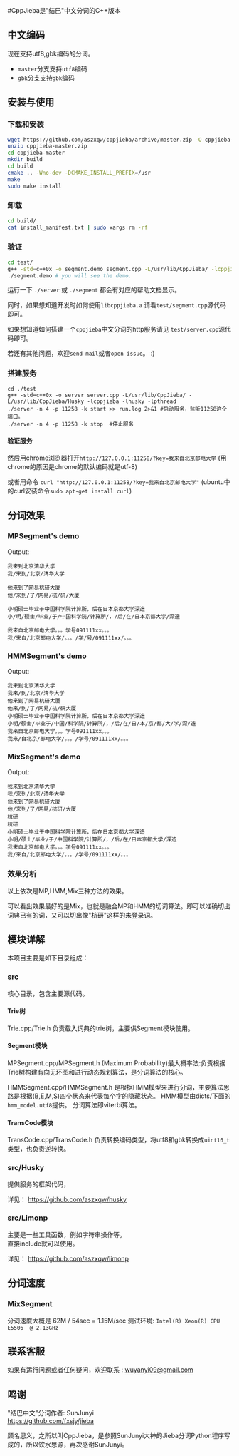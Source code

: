 #CppJieba是"结巴"中文分词的C++版本

## 中文编码

现在支持utf8,gbk编码的分词。   

- `master`分支支持`utf8`编码   
- `gbk`分支支持`gbk`编码

## 安装与使用

### 下载和安装

```sh
wget https://github.com/aszxqw/cppjieba/archive/master.zip -O cppjieba-master.zip
unzip cppjieba-master.zip
cd cppjieba-master
mkdir build
cd build
cmake .. -Wno-dev -DCMAKE_INSTALL_PREFIX=/usr
make
sudo make install
```

### 卸载
```sh
cd build/
cat install_manifest.txt | sudo xargs rm -rf
```

### 验证

```sh
cd test/
g++ -std=c++0x -o segment.demo segment.cpp -L/usr/lib/CppJieba/ -lcppjieba 
./segment.demo # you will see the demo.
```

运行一下 `./server` 或 `./segment` 都会有对应的帮助文档显示。

同时，如果想知道开发时如何使用`libcppjieba.a` 请看`test/segment.cpp`源代码即可。

如果想知道如何搭建一个`cppjieba`中文分词的http服务请见 `test/server.cpp`源代码即可。

若还有其他问题，欢迎`send mail`或者`open issue`。  :)

### 搭建服务

```
cd ./test
g++ -std=c++0x -o server server.cpp -L/usr/lib/CppJieba/ -L/usr/lib/CppJieba/Husky -lcppjieba -lhusky -lpthread
./server -n 4 -p 11258 -k start >> run.log 2>&1 #启动服务，监听11258这个端口。
./server -n 4 -p 11258 -k stop  #停止服务
```

#### 验证服务

然后用chrome浏览器打开`http://127.0.0.1:11258/?key=我来自北京邮电大学`
(用chrome的原因是chrome的默认编码就是utf-8)

或者用命令 `curl "http://127.0.0.1:11258/?key=我来自北京邮电大学"` (ubuntu中的curl安装命令`sudo apt-get install curl`)

## 分词效果

### MPSegment's demo

Output:
```
我来到北京清华大学
我/来到/北京/清华大学

他来到了网易杭研大厦
他/来到/了/网易/杭/研/大厦

小明硕士毕业于中国科学院计算所，后在日本京都大学深造
小/明/硕士/毕业/于/中国科学院/计算所/，/后/在/日本京都大学/深造

我来自北京邮电大学。。。学号091111xx。。。
我/来自/北京邮电大学/。。。/学/号/091111xx/。。。
```

### HMMSegment's demo

Output:
```
我来到北京清华大学
我来/到/北京/清华大学
他来到了网易杭研大厦
他来/到/了/网易/杭/研大厦
小明硕士毕业于中国科学院计算所，后在日本京都大学深造
小明/硕士/毕业于/中国/科学院/计算所/，/后/在/日/本/京/都/大/学/深/造
我来自北京邮电大学。。。学号091111xx。。。
我来/自北京/邮电大学/。。。/学号/091111xx/。。。
```

### MixSegment's demo

Output:
```
我来到北京清华大学
我/来到/北京/清华大学
他来到了网易杭研大厦
他/来到/了/网易/杭研/大厦
杭研
杭研
小明硕士毕业于中国科学院计算所，后在日本京都大学深造
小明/硕士/毕业/于/中国科学院/计算所/，/后/在/日本京都大学/深造
我来自北京邮电大学。。。学号091111xx。。。
我/来自/北京邮电大学/。。。/学号/091111xx/。。。
```

### 效果分析

以上依次是MP,HMM,Mix三种方法的效果。  

可以看出效果最好的是Mix，也就是融合MP和HMM的切词算法。即可以准确切出词典已有的词，又可以切出像"杭研"这样的未登录词。



## 模块详解

本项目主要是如下目录组成：

### src

核心目录，包含主要源代码。

#### Trie树
Trie.cpp/Trie.h 负责载入词典的trie树，主要供Segment模块使用。

#### Segment模块

MPSegment.cpp/MPSegment.h 
(Maximum Probability)最大概率法:负责根据Trie树构建有向无环图和进行动态规划算法，是分词算法的核心。

HMMSegment.cpp/HMMSegment.h
是根据HMM模型来进行分词，主要算法思路是根据(B,E,M,S)四个状态来代表每个字的隐藏状态。
HMM模型由dicts/下面的`hmm_model.utf8`提供。
分词算法即viterbi算法。

#### TransCode模块

TransCode.cpp/TransCode.h 负责转换编码类型，将utf8和gbk转换成`uint16_t`类型，也负责逆转换。

### src/Husky

提供服务的框架代码，

详见：  https://github.com/aszxqw/husky

### src/Limonp 

主要是一些工具函数，例如字符串操作等。    
直接include就可以使用。

详见：  https://github.com/aszxqw/limonp

## 分词速度

### MixSegment

分词速度大概是 62M / 54sec = 1.15M/sec
测试环境: `Intel(R) Xeon(R) CPU  E5506  @ 2.13GHz`


## 联系客服

如果有运行问题或者任何疑问，欢迎联系 : wuyanyi09@gmail.com

## 鸣谢

"结巴中文"分词作者: SunJunyi  
https://github.com/fxsjy/jieba

顾名思义，之所以叫CppJieba，是参照SunJunyi大神的Jieba分词Python程序写成的，所以饮水思源，再次感谢SunJunyi。


